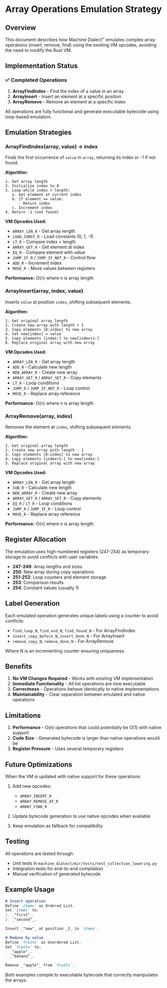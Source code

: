 # Array Operations Emulation Strategy

## Overview

This document describes how Machine Dialect™ emulates complex array operations (insert, remove,
find) using the existing VM opcodes, avoiding the need to modify the Rust VM.

## Implementation Status

### ✅ Completed Operations

1. **ArrayFindIndex** - Find the index of a value in an array
2. **ArrayInsert** - Insert an element at a specific position
3. **ArrayRemove** - Remove an element at a specific index

All operations are fully functional and generate executable bytecode using loop-based emulation.

## Emulation Strategies

### ArrayFindIndex(array, value) → index

Finds the first occurrence of `value` in `array`, returning its index or -1 if not found.

**Algorithm:**

```text
1. Get array length
2. Initialize index to 0
3. Loop while index < length:
   a. Get element at current index
   b. If element == value:
      - Return index
   c. Increment index
4. Return -1 (not found)
```

**VM Opcodes Used:**

- `ARRAY_LEN_R` - Get array length
- `LOAD_CONST_R` - Load constants (0, 1, -1)
- `LT_R` - Compare index < length
- `ARRAY_GET_R` - Get element at index
- `EQ_R` - Compare element with value
- `JUMP_IF_R` / `JUMP_IF_NOT_R` - Control flow
- `ADD_R` - Increment index
- `MOVE_R` - Move values between registers

**Performance:** O(n) where n is array length

### ArrayInsert(array, index, value)

Inserts `value` at position `index`, shifting subsequent elements.

**Algorithm:**

```text
1. Get original array length
2. Create new array with length + 1
3. Copy elements [0:index] to new array
4. Set new[index] = value
5. Copy elements [index:] to new[index+1:]
6. Replace original array with new array
```

**VM Opcodes Used:**

- `ARRAY_LEN_R` - Get array length
- `ADD_R` - Calculate new length
- `NEW_ARRAY_R` - Create new array
- `ARRAY_GET_R` / `ARRAY_SET_R` - Copy elements
- `LT_R` - Loop conditions
- `JUMP_R` / `JUMP_IF_NOT_R` - Loop control
- `MOVE_R` - Replace array reference

**Performance:** O(n) where n is array length

### ArrayRemove(array, index)

Removes the element at `index`, shifting subsequent elements.

**Algorithm:**

```text
1. Get original array length
2. Create new array with length - 1
3. Copy elements [0:index] to new array
4. Copy elements [index+1:] to new[index:]
5. Replace original array with new array
```

**VM Opcodes Used:**

- `ARRAY_LEN_R` - Get array length
- `SUB_R` - Calculate new length
- `NEW_ARRAY_R` - Create new array
- `ARRAY_GET_R` / `ARRAY_SET_R` - Copy elements
- `EQ_R` / `LT_R` - Loop conditions
- `JUMP_R` / `JUMP_IF_R` - Loop control
- `MOVE_R` - Replace array reference

**Performance:** O(n) where n is array length

## Register Allocation

The emulation uses high-numbered registers (247-254) as temporary storage to avoid conflicts
with user variables:

- **247-249**: Array lengths and sizes
- **250**: New array during copy operations
- **251-252**: Loop counters and element storage
- **253**: Comparison results
- **254**: Constant values (usually 1)

## Label Generation

Each emulated operation generates unique labels using a counter to avoid conflicts:

- `find_loop_N`, `find_end_N`, `find_found_N` - For ArrayFindIndex
- `insert_copy_before_N`, `insert_done_N` - For ArrayInsert
- `remove_copy_N`, `remove_done_N` - For ArrayRemove

Where N is an incrementing counter ensuring uniqueness.

## Benefits

1. **No VM Changes Required** - Works with existing VM implementation
2. **Immediate Functionality** - All list operations are now executable
3. **Correctness** - Operations behave identically to native implementations
4. **Maintainability** - Clear separation between emulated and native operations

## Limitations

1. **Performance** - O(n) operations that could potentially be O(1) with native support
2. **Code Size** - Generated bytecode is larger than native operations would be
3. **Register Pressure** - Uses several temporary registers

## Future Optimizations

When the VM is updated with native support for these operations:

1. Add new opcodes:
   - `ARRAY_INSERT_R`
   - `ARRAY_REMOVE_AT_R`
   - `ARRAY_FIND_R`

2. Update bytecode generation to use native opcodes when available

3. Keep emulation as fallback for compatibility

## Testing

All operations are tested through:

- Unit tests in `machine_dialect/mir/tests/test_collection_lowering.py`
- Integration tests for end-to-end compilation
- Manual verification of generated bytecode

## Example Usage

```markdown
# Insert operation
Define `items` as Ordered List.
Set `items` to:
1. _"first"_.
2. _"second"_.

Insert _"new"_ at position _2_ in `items`.

# Remove by value
Define `fruits` as Unordered List.
Set `fruits` to:
- _"apple"_.
- _"banana"_.

Remove _"apple"_ from `fruits`.
```

Both examples compile to executable bytecode that correctly manipulates the arrays.
